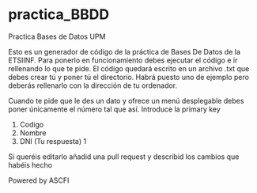 # practica_BBDD
Practica Bases de Datos UPM

Esto es un generador de código de la práctica de Bases De Datos de la ETSIINF. Para ponerlo en funcionamiento debes ejecutar el código e ir rellenando lo que te pide.
El código quedará escrito en un archivo .txt que debes crear tú y poner tú el directorio. Habrá puesto uno de ejemplo pero deberás rellenarlo con la dirección de tu ordenador.

Cuando te pide que le des un dato y ofrece un menú desplegable debes poner únicamente el número tal que así.
Introduce la primary key
1. Codigo
2. Nombre
3. DNI
(Tu respuesta) 1

Si queréis editarlo añadid una pull request y describid los cambios que habéis hecho

Powered by ASCFI
